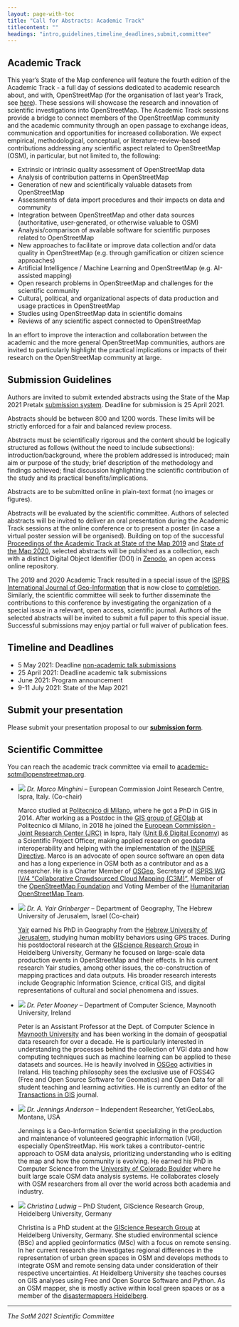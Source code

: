 ```yaml
---
layout: page-with-toc
title: "Call for Abstracts: Academic Track"
titlecontent: ""
headings: "intro,guidelines,timeline_deadlines,submit,committee"
---
```


<h2 id="intro">Academic Track</h2>

This year’s State of the Map conference will feature the fourth edition of the Academic Track - a full day of sessions dedicated to academic research about, and with, OpenStreetMap (for the organisation of last year’s Track, see [here](https://2020.stateofthemap.org/cfp/academic)). These sessions will showcase the research and innovation of scientific investigations into OpenStreetMap. The Academic Track sessions provide a bridge to connect members of the OpenStreetMap community and the academic community through an open passage to exchange ideas, communication and opportunities for increased collaboration. We expect empirical, methodological, conceptual, or literature-review-based contributions addressing any scientific aspect related to OpenStreetMap (OSM), in particular, but not limited to, the following:

  * Extrinsic or intrinsic quality assessment of OpenStreetMap data
  * Analysis of contribution patterns in OpenStreetMap
  * Generation of new and scientifically valuable datasets from OpenStreetMap
  * Assessments of data import procedures and their impacts on data and community
  * Integration between OpenStreetMap and other data sources (authoritative, user-generated, or otherwise valuable to OSM)
  * Analysis/comparison of available software for scientific purposes related to OpenStreetMap
  * New approaches to facilitate or improve data collection and/or data quality in OpenStreetMap (e.g. through gamification or citizen science approaches)
  * Artificial Intelligence / Machine Learning and OpenStreetMap (e.g. AI-assisted mapping)
  * Open research problems in OpenStreetMap and challenges for the scientific community
  * Cultural, political, and organizational aspects of data production and usage practices in OpenStreetMap
  * Studies using OpenStreetMap data in scientific domains
  * Reviews of any scientific aspect connected to OpenStreetMap

  In an effort to improve the interaction and collaboration between the academic and the more general OpenStreetMap communities, authors are invited to particularly highlight the practical implications or impacts of their research on the OpenStreetMap community at large.


<h2 id="guidelines">Submission Guidelines</h2>

Authors are invited to submit extended abstracts using the State of the Map 2021 Pretalx [submission system](https://pretalx.com/sotm2021-academic/cfp). Deadline for submission is 25 April 2021.

Abstracts should be between 800 and 1200 words. These limits will be strictly enforced for a fair and balanced review process.

Abstracts must be scientifically rigorous and the content should be logically structured as follows (without the need to include subsections): introduction/background, where the problem addressed is introduced; main aim or purpose of the study; brief description of the methodology and findings achieved; final discussion highlighting the scientific contribution of the study and its practical benefits/implications.

Abstracts are to be submitted online in plain-text format (no images or figures).

Abstracts will be evaluated by the scientific committee. Authors of selected abstracts will be invited to deliver an oral presentation during the Academic Track sessions at the online conference or to present a poster (in case a virtual poster session will be organised). Building on top of the successful [Proceedings of the Academic Track at State of the Map 2019](https://zenodo.org/record/3405431#.XiXKJ3VKgQ8) and [State of the Map 2020](https://zenodo.org/record/3928675#.YFix5ud7lPY), selected abstracts will be published as a collection, each with a distinct Digital Object Identifier (DOI) in [Zenodo](https://zenodo.org/), an open access online repository.

The 2019 and 2020 Academic Track resulted in a special issue of the [ISPRS International Journal of Geo-Information](https://www.mdpi.com/journal/ijgi) that is now close to [completion](https://www.mdpi.com/journal/ijgi/special_issues/OpenStreetMap). Similarly, the scientific committee will seek to further disseminate the contributions to this conference by investigating the organization of a special issue in a relevant, open access, scientific journal. Authors of the selected abstracts will be invited to submit a full paper to this special issue. Successful submissions may enjoy partial or full waiver of publication fees.


<h2 id="timeline_deadlines">Timeline and Deadlines</h2>

* 5 May 2021: Deadline [non-academic talk submissions]({{site.baseurl}}/calls/general)<br>
* 25 April 2021: Deadline academic talk submissions<br>
* June 2021: Program announcement<br>
* 9-11 July 2021: State of the Map 2021


<h2 id="submit">Submit your presentation</h2>

Please submit your presentation proposal to our **[submission form](https://pretalx.com/sotm2021-academic/cfp)**.


<h2 id="committee">Scientific Committee</h2>

You can reach the academic track committee via email to <a href="mailto:academic-sotm@openstreetmap.org">academic-sotm@openstreetmap.org</a>.

* <img class="bio-pic" src="../../img/bios/Marco.jpg">
  <em>Dr. Marco Minghini</em> &ndash;
  European Commission Joint Research Centre, Ispra, Italy. (Co-chair)

  Marco studied at [Politecnico di Milano](https://www.polimi.it/en/), where he got a PhD in GIS in 2014. After working as a Postdoc in the [GIS group of GEOlab](https://www.gisgeolab.polimi.it/) at Politecnico di Milano, in 2018 he joined the [European Commission - Joint Research Center (JRC)](https://ec.europa.eu/jrc/en) in Ispra, Italy ([Unit B.6 Digital Economy](https://ec.europa.eu/jrc/en/research-topic/digital-economy)) as a Scientific Project Officer, making applied research on geodata interoperability and helping with the implementation of the [INSPIRE Directive](https://inspire.ec.europa.eu/). Marco is an advocate of open source software an open data and has a long experience in OSM both as a contributor and as a researcher. He is a Charter Member of [OSGeo](https://www.osgeo.org/), Secretary of [ISPRS WG IV/4 “Collaborative Crowdsourced Cloud Mapping (C3M)”](http://www2.isprs.org/commissions/comm4/wg4.html), Member of the [OpenStreetMap Foundation](https://wiki.osmfoundation.org/wiki/Main_Page) and Voting Member of the [Humanitarian OpenStreetMap Team](https://www.hotosm.org/).

* <img class="bio-pic" src="../../img/bios/Yair.jpg">
  <em>Dr. A. Yair Grinberger</em> &ndash;
  Department of Geography, The Hebrew University of Jerusalem, Israel (Co-chair)

  [Yair](https://en.geography.huji.ac.il/people/yair-grinberger) earned his PhD in Geography from the [Hebrew University of Jerusalem](https://new.huji.ac.il/en), studying human mobility behaviors using GPS traces. During his postdoctoral research at the [GIScience Research Group](http://giscience.uni-hd.de/) in Heidelberg University, Germany he focused on large-scale data production events in OpenStreetMap and their effects. In his current research Yair studies, among other issues, the co-construction of mapping practices and data outputs. His broader research interests include Geographic Information Science, critical GIS, and digital representations of cultural and social phenomena and issues.

* <img class="bio-pic" src="../../img/bios/Peter.jpg">
  <em>Dr. Peter Mooney</em> &ndash;
  Department of Computer Science, Maynooth University, Ireland

  Peter is an Assistant Professor at the Dept. of Computer Science in [Maynooth University](https://www.maynoothuniversity.ie/) and has been working in the domain of geospatial data research for over a decade. He is particularly interested in understanding the processes behind the collection of VGI data and how computing techniques such as machine learning can be applied to these datasets and sources. He is heavily involved in [OSGeo](https://www.osgeo.org/) activities in Ireland. His teaching philosophy sees the exclusive use of FOSS4G (Free and Open Source Software for Geomatics) and Open Data for all student teaching and learning activities. He is currently an editor of the [Transactions in GIS](https://onlinelibrary.wiley.com/journal/14679671) journal.

* <img class="bio-pic" src="../../img/bios/Jennings.jpg">
  <em>Dr. Jennings Anderson</em> &ndash;
  Independent Researcher, YetiGeoLabs, Montana, USA

  Jennings is a Geo-Information Scientist specializing in the production and maintenance of volunteered geographic information (VGI), especially OpenStreetMap. His work takes a contributor-centric approach to OSM data analysis, prioritizing understanding who is editing the map and how the community is evolving. He earned his PhD in Computer Science from the [University of Colorado Boulder](https://www.colorado.edu/) where he built large scale OSM data analysis systems. He collaborates closely with OSM researchers from all over the world across both academia and industry.

* <img class="bio-pic" src="../../img/bios/Christina.jpg">
  <em>Christina Ludwig</em> &ndash;
  PhD Student, GIScience Research Group, Heidelberg University, Germany

  Christina is a PhD student at the [GIScience Research Group](https://www.geog.uni-heidelberg.de/gis/index_en.html) at Heidelberg University, Germany. She studied environmental science (BSc) and applied geoinformatics (MSc) with a focus on remote sensing. In her current research she investigates regional differences in the representation of urban green spaces in OSM and develops methods to integrate OSM and remote sensing data under consideration of their respective uncertainties. At Heidelberg University she teaches courses on GIS analyses using Free and Open Source Software and Python. As an OSM mapper, she is mostly active within local green spaces or as a member of the [disastermappers Heidelberg](https://disastermappers.wordpress.com/).

<hr>

_The SotM 2021 Scientific Committee_
